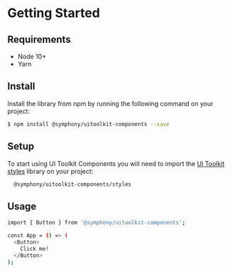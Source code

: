 # Getting Started

## Requirements

- Node 10+
- Yarn


## Install

Install the library from npm by running the following command on your project:

```bash
$ npm install @symphony/uitoolkit-components --save
```

## Setup 

To start using UI Toolkit Components you will need to import the [UI Toolkit styles](https://github.com/SymphonyOSF/symphony-bdk-ui-toolkit-styles) library on your project:

```bash
  @symphony/uitoolkit-components/styles
```

## Usage

```bash
import { Button } from '@symphony/uitoolkit-components';

const App = () => (
  <Button>
    Click me!
  </Button>
);
```

